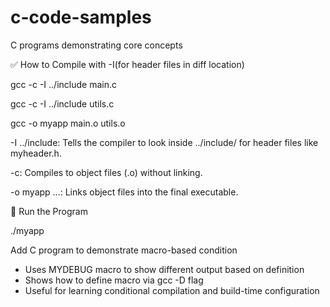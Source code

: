 # c-code-samples
C programs demonstrating core concepts


✅ How to Compile with -I(for header files in diff location)

gcc -c -I ../include main.c

gcc -c -I ../include utils.c

gcc -o myapp main.o utils.o

-I ../include: Tells the compiler to look inside ../include/ for header files like myheader.h.

-c: Compiles to object files (.o) without linking.

-o myapp ...: Links object files into the final executable.

🔁 Run the Program

./myapp

Add C program to demonstrate macro-based condition

- Uses MYDEBUG macro to show different output based on definition
- Shows how to define macro via gcc -D flag
- Useful for learning conditional compilation and build-time configuration

